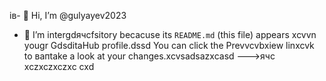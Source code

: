 ів- 👋 Hi, I’m @gulyayev2023
- 👀 I’m intergdячсfsitory becacuse its `README.md` (this file) appears xcvvn yougr GdsditаHub profile.dssd
You can click the Prevvcvbxiew linxcvk to вапtake a look at your changes.xcvsadsazxcasd
--->ячс
xczxczxczxc
cxd
